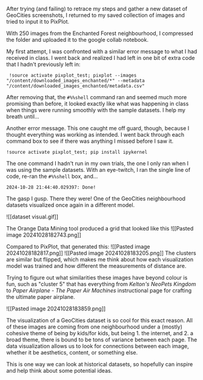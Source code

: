  After trying (and failing) to retrace my steps and gather a new dataset of GeoCities screenshots, I returned to my saved collection of images and tried to input it to PixPlot. 
 
 With 250 images from the Enchanted Forest neighbourhood, I compressed the folder and uploaded it to the google collab notebook. 
 
 My first attempt, I was confronted with a similar error message to what I had received in class. I went back and realized I had left in one bit of extra code that I hadn't previously left in:
```
 !source activate pixplot_test; pixplot --images "/content/downloaded_images_enchanted/*" --metadata "/content/downloaded_images_enchanted/metadata.csv" 
```

 After removing that, the `#%%shell` command ran and seemed much more promising than before, it looked exactly like what was happening in class when things were running smoothly with the sample datasets. I help my breath until... 
 
 Another error message. This one caught me off guard, though, because I thought everything was working as intended. I went back through each command box to see if there was anything I missed before I saw it.
 
```
!source activate pixplot_test; pip install ipykernel
```

The one command I hadn't run in my own trials, the one I only ran when I was using the sample datasets. With an eye-twitch, I ran the single line of code, re-ran the `#%%shell` box, and... 

```
2024-10-28 21:44:40.029397: Done!
```

The gasp I gusp. There they were! One of the GeoCities neighbourhood datasets visualized once again in a different model.

![[dataset visual.gif]]

The Orange Data Mining tool produced a grid that looked like this
![[Pasted image 20241028182743.png]]

Compared to PixPlot, that generated this:
![[Pasted image 20241028182817.png]]
![[Pasted image 20241028183205.png]]
The clusters are similar but flipped, which makes me think about how each visualization model was trained and how different the measurements of distance are. 

Trying to figure out what similarities these images have beyond colour is fun, such as "cluster 5" that has everything from *Kelton's NeoPets Kingdom* to *Paper Airplane - The Paper Air Machines* instructional page for crafting the ultimate paper airplane. 

![[Pasted image 20241028183859.png]]

The visualization of a GeoCities dataset is so cool for this exact reason. All of these images are coming from one neighbourhood under a (mostly) cohesive theme of being by kids/for kids, but being 1. the internet, and 2. a broad theme, there is bound to be tons of variance between each page. The data visualization allows us to look for connections between each image, whether it be aesthetics, content, or something else.

This is one way we can look at historical datasets, so hopefully can inspire and help think about some potential ideas. 